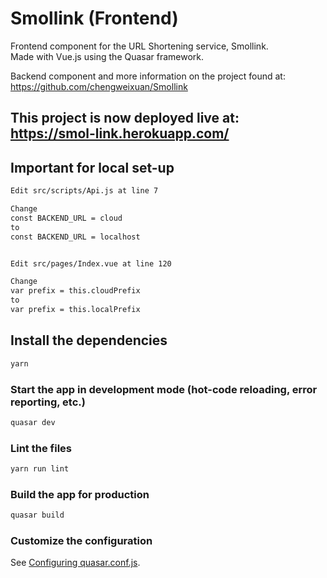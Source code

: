 # Smollink (Frontend)

Frontend component for the URL Shortening service, Smollink.  
Made with Vue.js using the Quasar framework.

Backend component and more information on the project found at: https://github.com/chengweixuan/Smollink  


## This project is now deployed live at:  https://smol-link.herokuapp.com/  

## Important for local set-up
```bash
Edit src/scripts/Api.js at line 7

Change  
const BACKEND_URL = cloud  
to  
const BACKEND_URL = localhost  


Edit src/pages/Index.vue at line 120

Change
var prefix = this.cloudPrefix
to
var prefix = this.localPrefix
```

## Install the dependencies
```bash
yarn
```

### Start the app in development mode (hot-code reloading, error reporting, etc.)
```bash
quasar dev
```

### Lint the files
```bash
yarn run lint
```

### Build the app for production
```bash
quasar build
```

### Customize the configuration
See [Configuring quasar.conf.js](https://v2.quasar.dev/quasar-cli/quasar-conf-js).
